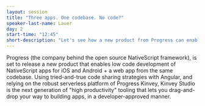 ```yaml
---
layout: session
title: "Three apps. One codebase. No code?"
speaker-last-name: Lauer
day: 2
start-time: "12:45"
short-description: "Let's see how a new product from Progress can enable developer-approved visual drag-and-drop design of both native mobile apps and web apps at the same time, with the same codebase."
---
```


Progress (the company behind the open source NativeScript framework), is set to release a new product that enables low code development of NativeScript apps for iOS and Android + a web app from the same codebase. Using tried-and-true code sharing strategies with Angular, and relying on the robust serverless platform of Progress Kinvey, Kinvey Studio is the next generation of "high productivity" tooling that lets you drag-and-drop your way to building apps, in a developer-approved manner.